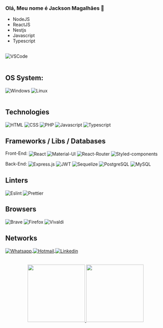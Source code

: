 ### Olá, Meu nome é Jackson Magalhães 👋

- NodeJS
- ReactJS
- Nestjs
- Javascript
- Typescript

<div style="display: inline_block"><br>
  <img align="center" alt="VSCode" src="https://img.shields.io/badge/Visual_Studio_Code-0078D4?style=for-the-badge&logo=visual%20studio%20code&logoColor=white" /><br /><br />
  
  ## OS System:
  
  <img align="center" alt="Windows" src="https://img.shields.io/badge/Windows-0078D6?style=for-the-badge&logo=windows&logoColor=white">
  <img align="center" alt="Linux" src="https://img.shields.io/badge/Linux-FCC624?style=for-the-badge&logo=linux&logoColor=black"><br /><br />
  
  ## Technologies
  
  <img align="center" alt="HTML" src="https://img.shields.io/badge/HTML5-E34F26?style=for-the-badge&logo=html5&logoColor=white">
  <img align="center" alt="CSS" src="https://img.shields.io/badge/CSS3-1572B6?style=for-the-badge&logo=css3&logoColor=white">
  <img align="center" alt="PHP" src="https://img.shields.io/badge/PHP-777BB4?style=for-the-badge&logo=php&logoColor=white">
  <img align="center" alt="Javascript" src="https://img.shields.io/badge/JavaScript-F7DF1E?style=for-the-badge&logo=javascript&logoColor=black">
  <img align="center" alt="Typescript" src="https://img.shields.io/badge/TypeScript-007ACC?style=for-the-badge&logo=typescript&logoColor=white">
  
   ## Frameworks / Libs / Databases
    
   Front-End:
   <img align="center" alt="React" src="https://img.shields.io/badge/React-20232A?style=for-the-badge&logo=react&logoColor=61DAFB">
   <img align="center" alt="Material-UI" src="https://img.shields.io/badge/Material--UI-0081CB?style=for-the-badge&logo=material-ui&logoColor=white">
   <img align="center" alt="React-Router" src="https://img.shields.io/badge/React_Router-CA4245?style=for-the-badge&logo=react-router&logoColor=white">
   <img align="center" alt="Styled-components" src="https://img.shields.io/badge/styled--components-DB7093?style=for-the-badge&logo=styled-components&logoColor=white">
   
   Back-End:
   <img align="center" alt="Express.js" src="https://img.shields.io/badge/Express.js-404D59?style=for-the-badge">
   <img align="center" alt="JWT" src="https://img.shields.io/badge/json%20web%20tokens-323330?style=for-the-badge&logo=json-web-tokens&logoColor=pink">
   <img align="center" alt="Sequelize" src="https://img.shields.io/badge/sequelize-323330?style=for-the-badge&logo=sequelize&logoColor=blue">
   <img align="center" alt="PostgreSQL" src="https://img.shields.io/badge/PostgreSQL-316192?style=for-the-badge&logo=postgresql&logoColor=white">
   <img align="center" alt="MySQL" src="https://img.shields.io/badge/MySQL-00000F?style=for-the-badge&logo=mysql&logoColor=white">
  
  ## Linters
  
  <img align="center" alt="Eslint" src="https://img.shields.io/badge/eslint-3A33D1?style=for-the-badge&logo=eslint&logoColor=white">
  <img align="center" alt="Prettier" src="https://img.shields.io/badge/prettier-1A2C34?style=for-the-badge&logo=prettier&logoColor=F7BA3E">
  
  ## Browsers
  
  <img align="center" alt="Brave" src="https://img.shields.io/badge/Brave-FF1B2D?style=for-the-badge&logo=Brave&logoColor=white">
  <img align="center" alt="Firefox" src="https://img.shields.io/badge/Firefox_Browser-FF7139?style=for-the-badge&logo=Firefox-Browser&logoColor=white">
  <img align="center" alt="Vivaldi" src="https://img.shields.io/badge/Vivaldi-EF3939?style=for-the-badge&logo=Vivaldi&logoColor=white">
  
  ## Networks
  
  <a href="https://wa.me/5521974245954" />
  <img align="center" alt="Whatsapp" src="https://img.shields.io/badge/WhatsApp-25D366?style=for-the-badge&logo=whatsapp&logoColor=white" />
  <a href="mailto:jacksonsilvamagalhaes@hotmail.com" />
  <img align="center" alt="Hotmail" src="https://img.shields.io/badge/Microsoft_Outlook-0078D4?style=for-the-badge&logo=microsoft-outlook&logoColor=white" />
  <a href="https://www.linkedin.com/in/jackson-magalhaes/" />
  <img align="center" alt="Linkedin" src="https://img.shields.io/badge/LinkedIn-0077B5?style=for-the-badge&logo=linkedin&logoColor=white" />
  
</div>
<br /><br />
<div align="center">
  <a href="https://github.com/Jackson-SM">
  <div align="center">
    <img height="180em" src="https://streak-stats.demolab.com?user=Jackson-SM&theme=windows-dark&border_radius=4)](https://git.io/streak-stats" />
    <img height="180em" src="https://github-readme-stats.vercel.app/api/top-langs/?username=Jackson-SM&layout=compact" />
  </div>
</div>
